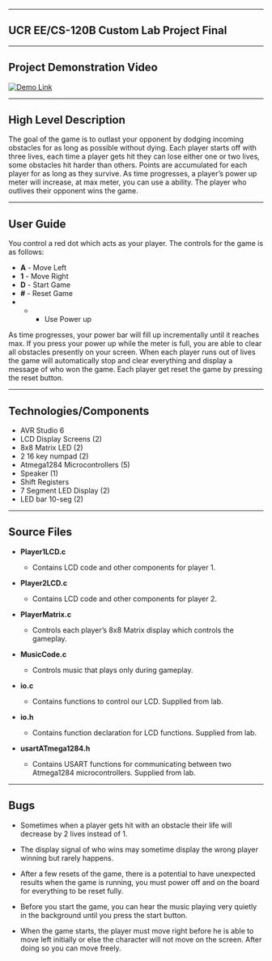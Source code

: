 ---------
UCR EE/CS-120B Custom Lab Project Final
------------

------
Project Demonstration Video
--------

[![Demo Link](http://i.imgur.com/oIpXLmW.jpg)](https://youtu.be/23UyYQ2WNos?t=1 "Demo Link")

----------
High Level Description
-----

The goal of the game is to outlast your opponent by dodging incoming obstacles for as long as possible without dying. Each player starts off with three lives, each time a player gets hit they can lose either one or two lives, some obstacles hit harder than others. Points are accumulated for each player for as long as they survive. As time progresses, a player’s power up meter will increase, at max meter, you can use a ability. The player who outlives their opponent wins the game.

------
User Guide
---

You control a red dot which acts as your player. The controls for the game is as follows:

*   **A** - Move Left
*   **1** - Move Right
*   **D** - Start Game
*  **#** - Reset Game
*   * - Use Power up

As time progresses, your power bar will fill up incrementally until it reaches max. If you press your power up while the meter is full, you are able to clear all obstacles presently on your screen. When each player runs out of lives the game will automatically stop and clear everything and display a message of who won the game. Each player get reset the game by pressing the reset button.

-----
Technologies/Components
-----

*   AVR Studio 6
*   LCD Display Screens (2)
*   8x8 Matrix LED (2)
*   2 16 key numpad (2)
*   Atmega1284 Microcontrollers (5)
*   Speaker (1)
*   Shift Registers
*   7 Segment LED Display (2)
*   LED bar 10-seg (2)

-----
Source Files
-----

*   **Player1LCD.c**

    * Contains LCD code and other components for player 1.

*   **Player2LCD.c**

    * Contains LCD code and other components for player 2.

*   **PlayerMatrix.c**

    * Controls each player’s 8x8 Matrix display which controls the gameplay.

*   **MusicCode.c**

    * Controls music that plays only during gameplay.

*   **io.c**

    * Contains functions to control our LCD. Supplied from lab.

*   **io.h**

    * Contains function declaration for LCD functions. Supplied from lab.

*   **usartATmega1284.h**

    * Contains USART functions for communicating between two Atmega1284 microcontrollers. Supplied from lab.

-----
Bugs
-----

*   Sometimes when a player gets hit with an obstacle their life will decrease by 2 lives instead of 1.

*   The display signal of who wins may sometime display the wrong player winning but rarely happens.

*   After a few resets of the game, there is a potential to have unexpected results when the game is running, you must power off and on the board for everything to be reset fully.

*   Before you start the game, you can hear the music playing very quietly in the background until you press the start button.

*   When the game starts, the player must move right before he is able to move left initially or else the character will not move on the screen. After doing so you can move freely.
